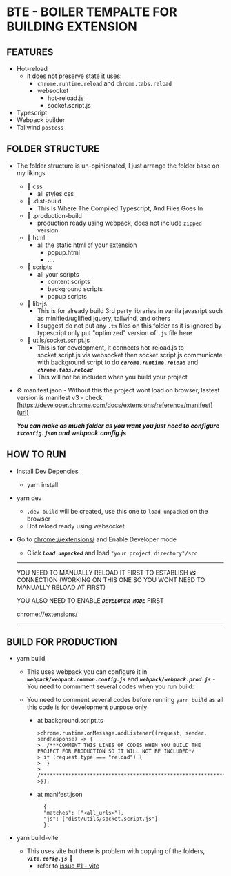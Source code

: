 # BTE - BOILER TEMPALTE FOR BUILDING EXTENSION


## FEATURES
 - Hot-reload 
   - it does not preserve state it uses:
     - `chrome.runtime.reload` and `chrome.tabs.reload`
     - websocket
        - hot-reload.js
        - socket.script.js
 - Typescript
 - Webpack builder
 - Tailwind `postcss`



## FOLDER STRUCTURE
 - The folder structure is un-opinionated, I just arrange the folder base on my likings
    - 📁 css
       - all styles css
    - 📁 .dist-build
       - This Is Where The Compiled Typescript, And Files Goes In
    - 📁 .production-build
       - production ready using webpack, does not include `zipped` version
    - 📁 html
       - all the static html of your extension
          - popup.html
          - ....
    - 📁 scripts
       - all your scripts
         - content scripts
         - background scripts
         - popup scripts
    - 📁 lib-js
         - This is for already build 3rd party libraries in vanila javasript such as minified/uglified jquery, tailwind, and others
         - I suggest do not put any `.ts` files on this folder as it is ignored by typescript only put "optimized" version of `.js` file here
    - 📁 utils/socket.script.js 
        - This is for development, it connects hot-reload.js to socket.script.js via websocket then socket.script.js communicate with background script to do ***`chrome.runtime.reload`*** and ***`chrome.tabs.reload`***
        - This will not be included when you build your project
    
- ⚙️ manifest.json
       - Without this the project wont load on browser, lastest version is manifest v3
       - check [https://developer.chrome.com/docs/extensions/reference/manifest](url)
  
   ***You can make as much folder as you want you just need to configure `tsconfig.json` and webpack.config.js***

## HOW TO RUN
 - Install Dev Depencies
   - yarn install
 - yarn dev
   - `.dev-build` will be created, use this one to `load unpacked` on the browser
   - Hot reload ready using websocket
 - Go to [chrome://extensions/](url) and Enable Developer mode 
   - Click ***`Load unpacked`*** and load `"your project directory"/src` 
  

    ***
    YOU NEED TO MANUALLY RELOAD IT FIRST TO ESTABLISH ***`WS`*** CONNECTION (WORKING ON THIS ONE SO YOU WONT NEED TO MANUALLY RELOAD AT FIRST)
 
    

    YOU ALSO NEED TO ENABLE ***`DEVELOPER MODE`*** FIRST

    [chrome://extensions/](url)
    ***

## BUILD FOR PRODUCTION
 - yarn build
   - This uses webpack you can configure it in ***`webpack/webpack.common.config.js`*** and ***`webpack/webpack.prod.js`***
    -You need to commment several codes when you run build:
    
    - You need to comment several codes before running `yarn build` as all this code is for development purpose only
      - at background.script.ts
         ```
        >chrome.runtime.onMessage.addListener((request, sender, sendResponse) => {
        >  /***COMMENT THIS LINES OF CODES WHEN YOU BUILD THE PROJECT FOR PRODUCTION SO IT WILL NOT BE INCLUDED*/
        > if (request.type === "reload") {
        >  }
        > /************************************************************************/
        >});
        ```
      - at manifest.json
        ```
          {
          "matches": ["<all_urls>"],
          "js": ["dist/utils/socket.script.js"]
          },
        ```

 - yarn build-vite
   - This uses vite but there is problem with copying of the folders, ***`vite.cofig.js`*** 🚧
      - refer to [issue #1 - vite](https://github.com/koribot/BTE/issues/1)
  
